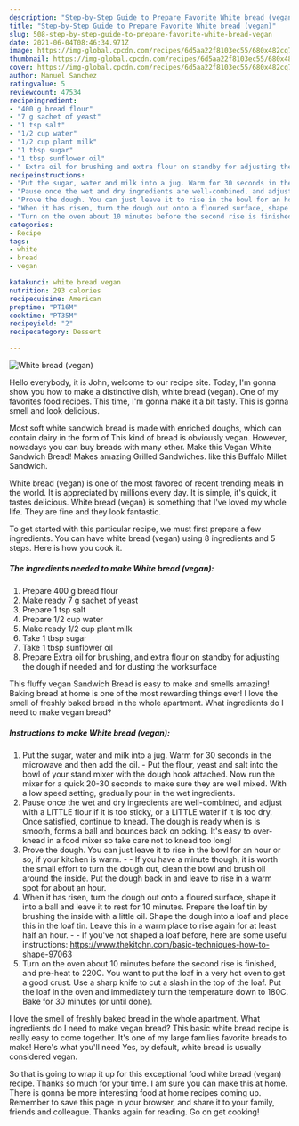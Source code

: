 ```yaml
---
description: "Step-by-Step Guide to Prepare Favorite White bread (vegan)"
title: "Step-by-Step Guide to Prepare Favorite White bread (vegan)"
slug: 508-step-by-step-guide-to-prepare-favorite-white-bread-vegan
date: 2021-06-04T08:46:34.971Z
image: https://img-global.cpcdn.com/recipes/6d5aa22f8103ec55/680x482cq70/white-bread-vegan-recipe-main-photo.jpg
thumbnail: https://img-global.cpcdn.com/recipes/6d5aa22f8103ec55/680x482cq70/white-bread-vegan-recipe-main-photo.jpg
cover: https://img-global.cpcdn.com/recipes/6d5aa22f8103ec55/680x482cq70/white-bread-vegan-recipe-main-photo.jpg
author: Manuel Sanchez
ratingvalue: 5
reviewcount: 47534
recipeingredient:
- "400 g bread flour"
- "7 g sachet of yeast"
- "1 tsp salt"
- "1/2 cup water"
- "1/2 cup plant milk"
- "1 tbsp sugar"
- "1 tbsp sunflower oil"
- " Extra oil for brushing and extra flour on standby for adjusting the dough if needed and for dusting the worksurface"
recipeinstructions:
- "Put the sugar, water and milk into a jug. Warm for 30 seconds in the microwave and then add the oil.  Put the flour, yeast and salt into the bowl of your stand mixer with the dough hook attached. Now run the mixer for a quick 20-30 seconds to make sure they are well mixed. With a low speed setting, gradually pour in the wet ingredients."
- "Pause once the wet and dry ingredients are well-combined, and adjust with a LITTLE flour if it is too sticky, or a LITTLE water if it is too dry. Once satisfied, continue to knead. The dough is ready when is is smooth, forms a ball and bounces back on poking. It&#39;s easy to over-knead in a food mixer so take care not to knead too long!"
- "Prove the dough. You can just leave it to rise in the bowl for an hour or so, if your kitchen is warm.   If you have a minute though, it is worth the small effort to turn the dough out, clean the bowl and brush oil around the inside. Put the dough back in and leave to rise in a warm spot for about an hour."
- "When it has risen, turn the dough out onto a floured surface, shape it into a ball and leave it to rest for 10 minutes. Prepare the loaf tin by brushing the inside with a little oil. Shape the dough into a loaf and place this in the loaf tin. Leave this in a warm place to rise again for at least half an hour.  If you&#39;ve not shaped a loaf before, here are some useful instructions: https://www.thekitchn.com/basic-techniques-how-to-shape-97063"
- "Turn on the oven about 10 minutes before the second rise is finished, and pre-heat to 220C. You want to put the loaf in a very hot oven to get a good crust. Use a sharp knife to cut a slash in the top of the loaf. Put the loaf in the oven and immediately turn the temperature down to 180C. Bake for 30 minutes (or until done)."
categories:
- Recipe
tags:
- white
- bread
- vegan

katakunci: white bread vegan 
nutrition: 293 calories
recipecuisine: American
preptime: "PT16M"
cooktime: "PT35M"
recipeyield: "2"
recipecategory: Dessert

---
```



![White bread (vegan)](https://img-global.cpcdn.com/recipes/6d5aa22f8103ec55/680x482cq70/white-bread-vegan-recipe-main-photo.jpg)

Hello everybody, it is John, welcome to our recipe site. Today, I'm gonna show you how to make a distinctive dish, white bread (vegan). One of my favorites food recipes. This time, I'm gonna make it a bit tasty. This is gonna smell and look delicious.

Most soft white sandwich bread is made with enriched doughs, which can contain dairy in the form of This kind of bread is obviously vegan. However, nowadays you can buy breads with many other. Make this Vegan White Sandwich Bread! Makes amazing Grilled Sandwiches. like this Buffalo Millet Sandwich.

White bread (vegan) is one of the most favored of recent trending meals in the world. It is appreciated by millions every day. It is simple, it's quick, it tastes delicious. White bread (vegan) is something that I've loved my whole life. They are fine and they look fantastic.


To get started with this particular recipe, we must first prepare a few ingredients. You can have white bread (vegan) using 8 ingredients and 5 steps. Here is how you cook it.

<!--inarticleads1-->

##### The ingredients needed to make White bread (vegan):

1. Prepare 400 g bread flour
1. Make ready 7 g sachet of yeast
1. Prepare 1 tsp salt
1. Prepare 1/2 cup water
1. Make ready 1/2 cup plant milk
1. Take 1 tbsp sugar
1. Take 1 tbsp sunflower oil
1. Prepare  Extra oil for brushing, and extra flour on standby for adjusting the dough if needed and for dusting the worksurface


This fluffy vegan Sandwich Bread is easy to make and smells amazing! Baking bread at home is one of the most rewarding things ever! I love the smell of freshly baked bread in the whole apartment. What ingredients do I need to make vegan bread? 

<!--inarticleads2-->

##### Instructions to make White bread (vegan):

1. Put the sugar, water and milk into a jug. Warm for 30 seconds in the microwave and then add the oil.  - Put the flour, yeast and salt into the bowl of your stand mixer with the dough hook attached. Now run the mixer for a quick 20-30 seconds to make sure they are well mixed. With a low speed setting, gradually pour in the wet ingredients.
1. Pause once the wet and dry ingredients are well-combined, and adjust with a LITTLE flour if it is too sticky, or a LITTLE water if it is too dry. Once satisfied, continue to knead. The dough is ready when is is smooth, forms a ball and bounces back on poking. It&#39;s easy to over-knead in a food mixer so take care not to knead too long!
1. Prove the dough. You can just leave it to rise in the bowl for an hour or so, if your kitchen is warm.  -  - If you have a minute though, it is worth the small effort to turn the dough out, clean the bowl and brush oil around the inside. Put the dough back in and leave to rise in a warm spot for about an hour.
1. When it has risen, turn the dough out onto a floured surface, shape it into a ball and leave it to rest for 10 minutes. Prepare the loaf tin by brushing the inside with a little oil. Shape the dough into a loaf and place this in the loaf tin. Leave this in a warm place to rise again for at least half an hour. -  - If you&#39;ve not shaped a loaf before, here are some useful instructions: https://www.thekitchn.com/basic-techniques-how-to-shape-97063
1. Turn on the oven about 10 minutes before the second rise is finished, and pre-heat to 220C. You want to put the loaf in a very hot oven to get a good crust. Use a sharp knife to cut a slash in the top of the loaf. Put the loaf in the oven and immediately turn the temperature down to 180C. Bake for 30 minutes (or until done).


I love the smell of freshly baked bread in the whole apartment. What ingredients do I need to make vegan bread? This basic white bread recipe is really easy to come together. It&#39;s one of my large families favorite breads to make! Here&#39;s what you&#39;ll need Yes, by default, white bread is usually considered vegan. 

So that is going to wrap it up for this exceptional food white bread (vegan) recipe. Thanks so much for your time. I am sure you can make this at home. There is gonna be more interesting food at home recipes coming up. Remember to save this page in your browser, and share it to your family, friends and colleague. Thanks again for reading. Go on get cooking!

